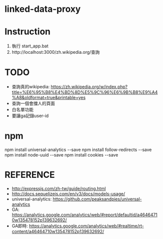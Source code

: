 # linked-data-proxy

# Instruction

1. 執行 start_app.bat
2. http://localhost:3000/zh.wikipedia.org/查詢

# TODO
- 查詢真的wikipedia: https://zh.wikipedia.org/w/index.php?title=%E6%95%B8%E4%BD%8D%E5%9C%96%E6%9B%B8%E9%A4%A8&oldformat=true&printable=yes
- 查詢一個會擋人的頁面
- 白名單功能
- 要讓ga記錄user-id

# npm
npm install universal-analytics --save
npm install follow-redirects --save
npm install node-uuid --save
npm install cookies --save

# REFERENCE

- http://expressjs.com/zh-tw/guide/routing.html
- http://docs.sequelizejs.com/en/v3/docs/models-usage/
- universal-analytics: https://github.com/peaksandpies/universal-analytics
- GA: https://analytics.google.com/analytics/web/#report/defaultid/a46464710w135478152p139632692/
- GA即時: https://analytics.google.com/analytics/web/#realtime/rt-content/a46464710w135478152p139632692/